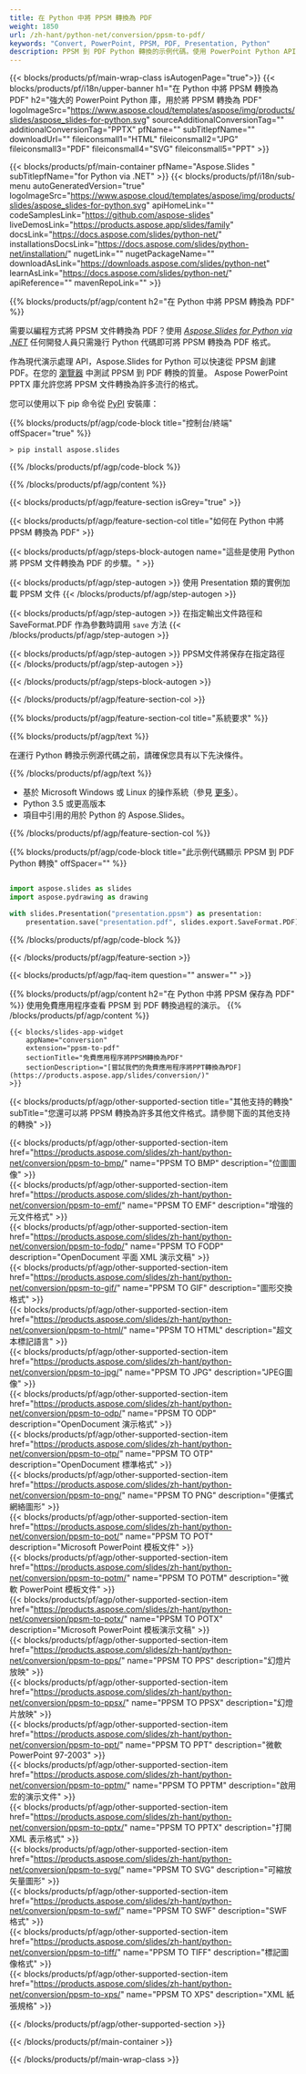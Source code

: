 ```yaml
---
title: 在 Python 中將 PPSM 轉換為 PDF
weight: 1850
url: /zh-hant/python-net/conversion/ppsm-to-pdf/ 
keywords: "Convert, PowerPoint, PPSM, PDF, Presentation, Python"
description: PPSM 到 PDF Python 轉換的示例代碼。使用 PowerPoint Python API 將 PPSM 文件批量轉換為 PDF 文件。
---
```


{{< blocks/products/pf/main-wrap-class isAutogenPage="true">}}
{{< blocks/products/pf/i18n/upper-banner h1="在 Python 中將 PPSM 轉換為 PDF" h2="強大的 PowerPoint Python 庫，用於將 PPSM 轉換為 PDF" logoImageSrc="https://www.aspose.cloud/templates/aspose/img/products/slides/aspose_slides-for-python.svg" sourceAdditionalConversionTag="" additionalConversionTag="PPTX" pfName="" subTitlepfName="" downloadUrl="" fileiconsmall1="HTML" fileiconsmall2="JPG" fileiconsmall3="PDF" fileiconsmall4="SVG" fileiconsmall5="PPT" >}}

{{< blocks/products/pf/main-container pfName="Aspose.Slides " subTitlepfName="for Python via .NET" >}}
{{< blocks/products/pf/i18n/sub-menu autoGeneratedVersion="true" logoImageSrc="https://www.aspose.cloud/templates/aspose/img/products/slides/aspose_slides-for-python.svg" apiHomeLink="" codeSamplesLink="https://github.com/aspose-slides" liveDemosLink="https://products.aspose.app/slides/family" docsLink="https://docs.aspose.com/slides/python-net/" installationsDocsLink="https://docs.aspose.com/slides/python-net/installation/" nugetLink="" nugetPackageName="" downloadAsLink="https://downloads.aspose.com/slides/python-net" learnAsLink="https://docs.aspose.com/slides/python-net/" apiReference="" mavenRepoLink="" >}}

{{% blocks/products/pf/agp/content h2="在 Python 中將 PPSM 轉換為 PDF" %}}

需要以編程方式將 PPSM 文件轉換為 PDF？使用 [*Aspose.Slides for Python via .NET*](https://products.aspose.com/slides/zh-hant/python-net/) 任何開發人員只需幾行 Python 代碼即可將 PPSM 轉換為 PDF 格式。

作為現代演示處理 API，Aspose.Slides for Python 可以快速從 PPSM 創建 PDF。在您的 [瀏覽器](https://products.aspose.app/slides/conversion) 中測試 PPSM 到 PDF 轉換的質量。 Aspose PowerPoint PPTX 庫允許您將 PPSM 文件轉換為許多流行的格式。

您可以使用以下 pip 命令從 [PyPI](https://pypi.org/project/Aspose.Slides/) 安裝庫：

{{% blocks/products/pf/agp/code-block title="控制台/終端" offSpacer="true" %}}

```console
> pip install aspose.slides

```

{{% /blocks/products/pf/agp/code-block %}}

{{% /blocks/products/pf/agp/content %}}

{{< blocks/products/pf/agp/feature-section isGrey="true" >}}

{{< blocks/products/pf/agp/feature-section-col title="如何在 Python 中將 PPSM 轉換為 PDF" >}}

{{< blocks/products/pf/agp/steps-block-autogen name="這些是使用 Python 將 PPSM 文件轉換為 PDF 的步驟。" >}}

{{< blocks/products/pf/agp/step-autogen >}}
使用 Presentation 類的實例加載 PPSM 文件
{{< /blocks/products/pf/agp/step-autogen >}}

{{< blocks/products/pf/agp/step-autogen >}}
在指定輸出文件路徑和 SaveFormat.PDF 作為參數時調用 `save` 方法
{{< /blocks/products/pf/agp/step-autogen >}}

{{< blocks/products/pf/agp/step-autogen >}}
PPSM文件將保存在指定路徑
{{< /blocks/products/pf/agp/step-autogen >}}

{{< /blocks/products/pf/agp/steps-block-autogen >}}

{{< /blocks/products/pf/agp/feature-section-col >}}

{{% blocks/products/pf/agp/feature-section-col title="系統要求" %}}

{{% blocks/products/pf/agp/text %}}

 在運行 Python 轉換示例源代碼之前，請確保您具有以下先決條件。

{{% /blocks/products/pf/agp/text %}}

- 基於 Microsoft Windows 或 Linux 的操作系統（參見 [更多](https://docs.aspose.com/slides/python-net/system-requirements/)）。
- Python 3.5 或更高版本
- 項目中引用的用於 Python 的 Aspose.Slides。

{{% /blocks/products/pf/agp/feature-section-col %}}

{{% blocks/products/pf/agp/code-block title="此示例代碼顯示 PPSM 到 PDF Python 轉換" offSpacer="" %}}

```py

import aspose.slides as slides
import aspose.pydrawing as drawing

with slides.Presentation("presentation.ppsm") as presentation:
    presentation.save("presentation.pdf", slides.export.SaveFormat.PDF)

```
{{% /blocks/products/pf/agp/code-block %}}

{{< /blocks/products/pf/agp/feature-section >}}

{{< blocks/products/pf/agp/faq-item question="" answer="" >}}
 
{{% blocks/products/pf/agp/content h2="在 Python 中將 PPSM 保存為 PDF" %}}
使用免費應用程序查看 PPSM 到 PDF 轉換過程的演示。 
{{% /blocks/products/pf/agp/content %}}

<!-- aboutfile Starts -->

<!-- aboutfile Ends -->

    {{< blocks/slides-app-widget 
        appName="conversion"
        extension="ppsm-to-pdf"
        sectionTitle="免費應用程序將PPSM轉換為PDF" 
        sectionDescription="[嘗試我們的免費應用程序將PPT轉換為PDF](https://products.aspose.app/slides/conversion/)" 
    >}}
    
{{< blocks/products/pf/agp/other-supported-section title="其他支持的轉換" subTitle="您還可以將 PPSM 轉換為許多其他文件格式。請參閱下面的其他支持的轉換" >}}

{{< blocks/products/pf/agp/other-supported-section-item href="https://products.aspose.com/slides/zh-hant/python-net/conversion/ppsm-to-bmp/" name="PPSM TO BMP" description="位圖圖像" >}}  
{{< blocks/products/pf/agp/other-supported-section-item href="https://products.aspose.com/slides/zh-hant/python-net/conversion/ppsm-to-emf/" name="PPSM TO EMF" description="增強的元文件格式" >}}  
{{< blocks/products/pf/agp/other-supported-section-item href="https://products.aspose.com/slides/zh-hant/python-net/conversion/ppsm-to-fodp/" name="PPSM TO FODP" description="OpenDocument 平面 XML 演示文稿" >}}  
{{< blocks/products/pf/agp/other-supported-section-item href="https://products.aspose.com/slides/zh-hant/python-net/conversion/ppsm-to-gif/" name="PPSM TO GIF" description="圖形交換格式" >}}  
{{< blocks/products/pf/agp/other-supported-section-item href="https://products.aspose.com/slides/zh-hant/python-net/conversion/ppsm-to-html/" name="PPSM TO HTML" description="超文本標記語言" >}}  
{{< blocks/products/pf/agp/other-supported-section-item href="https://products.aspose.com/slides/zh-hant/python-net/conversion/ppsm-to-jpg/" name="PPSM TO JPG" description="JPEG圖像" >}}  
{{< blocks/products/pf/agp/other-supported-section-item href="https://products.aspose.com/slides/zh-hant/python-net/conversion/ppsm-to-odp/" name="PPSM TO ODP" description="OpenDocument 演示格式" >}}  
{{< blocks/products/pf/agp/other-supported-section-item href="https://products.aspose.com/slides/zh-hant/python-net/conversion/ppsm-to-otp/" name="PPSM TO OTP" description="OpenDocument 標準格式" >}}  
{{< blocks/products/pf/agp/other-supported-section-item href="https://products.aspose.com/slides/zh-hant/python-net/conversion/ppsm-to-png/" name="PPSM TO PNG" description="便攜式網絡圖形" >}}  
{{< blocks/products/pf/agp/other-supported-section-item href="https://products.aspose.com/slides/zh-hant/python-net/conversion/ppsm-to-pot/" name="PPSM TO POT" description="Microsoft PowerPoint 模板文件" >}}  
{{< blocks/products/pf/agp/other-supported-section-item href="https://products.aspose.com/slides/zh-hant/python-net/conversion/ppsm-to-potm/" name="PPSM TO POTM" description="微軟 PowerPoint 模板文件" >}}  
{{< blocks/products/pf/agp/other-supported-section-item href="https://products.aspose.com/slides/zh-hant/python-net/conversion/ppsm-to-potx/" name="PPSM TO POTX" description="Microsoft PowerPoint 模板演示文稿" >}}  
{{< blocks/products/pf/agp/other-supported-section-item href="https://products.aspose.com/slides/zh-hant/python-net/conversion/ppsm-to-pps/" name="PPSM TO PPS" description="幻燈片放映" >}}  
{{< blocks/products/pf/agp/other-supported-section-item href="https://products.aspose.com/slides/zh-hant/python-net/conversion/ppsm-to-ppsx/" name="PPSM TO PPSX" description="幻燈片放映" >}}  
{{< blocks/products/pf/agp/other-supported-section-item href="https://products.aspose.com/slides/zh-hant/python-net/conversion/ppsm-to-ppt/" name="PPSM TO PPT" description="微軟PowerPoint 97-2003" >}}  
{{< blocks/products/pf/agp/other-supported-section-item href="https://products.aspose.com/slides/zh-hant/python-net/conversion/ppsm-to-pptm/" name="PPSM TO PPTM" description="啟用宏的演示文件" >}}  
{{< blocks/products/pf/agp/other-supported-section-item href="https://products.aspose.com/slides/zh-hant/python-net/conversion/ppsm-to-pptx/" name="PPSM TO PPTX" description="打開 XML 表示格式" >}}  
{{< blocks/products/pf/agp/other-supported-section-item href="https://products.aspose.com/slides/zh-hant/python-net/conversion/ppsm-to-svg/" name="PPSM TO SVG" description="可縮放矢量圖形" >}}  
{{< blocks/products/pf/agp/other-supported-section-item href="https://products.aspose.com/slides/zh-hant/python-net/conversion/ppsm-to-swf/" name="PPSM TO SWF" description="SWF 格式" >}}  
{{< blocks/products/pf/agp/other-supported-section-item href="https://products.aspose.com/slides/zh-hant/python-net/conversion/ppsm-to-tiff/" name="PPSM TO TIFF" description="標記圖像格式" >}}  
{{< blocks/products/pf/agp/other-supported-section-item href="https://products.aspose.com/slides/zh-hant/python-net/conversion/ppsm-to-xps/" name="PPSM TO XPS" description="XML 紙張規格" >}}  


{{< /blocks/products/pf/agp/other-supported-section >}}

{{< /blocks/products/pf/main-container >}}
    
{{< /blocks/products/pf/main-wrap-class >}}